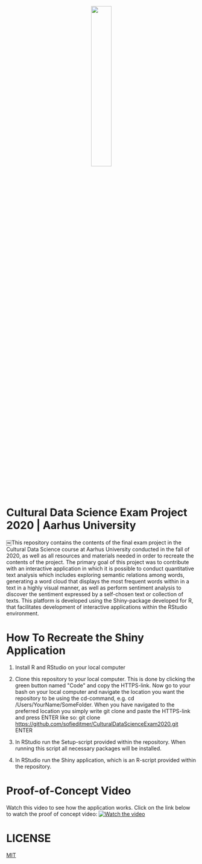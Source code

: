 <p align="center" width="100%"><img width="33%" src="https://github.com/sofieditmer/CulturalDataScienceExamProject2020/blob/main/Sk%C3%A6rmbillede%202020-12-03%20kl.%2011.45.47.png"></p>

# Cultural Data Science Exam Project 2020 | Aarhus University
￼This repository contains the contents of the final exam project in the Cultural Data Science course at Aarhus University conducted in the fall of 2020, as well as all resources and materials needed in order to recreate the contents of the project. The primary goal of this project was to contribute with an interactive application in which it is possible to conduct quantitative text analysis which includes exploring semantic relations among words, generating a word cloud that displays the most frequent words within in a text in a highly visual manner, as well as perform sentiment analysis to discover the sentiment expressed by a self-chosen text or collection of texts. This platform is developed using the Shiny-package developed for R, that facilitates development of interactive applications within the RStudio environment. 


# How To Recreate the Shiny Application

1. Install R and RStudio on your local computer

2. Clone this repository to your local computer. This is done by clicking the green button named "Code" and copy the HTTPS-link. Now go to your bash on your local computer and navigate the location you want the repository to be using the cd-command, e.g. cd /Users/YourName/SomeFolder. When you have navigated to the preferred location you simply write git clone and paste the HTTPS-link and press ENTER like so: git clone https://github.com/sofieditmer/CulturalDataScienceExam2020.git ENTER

2. In RStudio run the Setup-script provided within the repository. When running this script all necessary packages will be installed.

3. In RStudio run the Shiny application, which is an R-script provided within the repository. 

# Proof-of-Concept Video
Watch this video to see how the application works. Click on the link below to watch the proof of concept video:
[![Watch the video](https://github.com/sofieditmer/CulturalDataScienceExamProject2020/blob/main/Sk%C3%A6rmbillede%202020-12-03%20kl.%2011.39.22.png)](https://youtu.be/k36jzNu2fNI)

# LICENSE 
[MIT](https://github.com/sofieditmer/CulturalDataScienceExam2020/blob/main/LICENSE.md)
